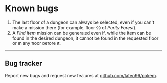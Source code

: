 # Known bugs

1. The last floor of a dungeon can always be selected, even if you can't make a mission there (for example, floor `99` of *Purity Forest*).
2. A *Find item* mission can be generated even if, while the item can be found in the desired dungeon, it cannot be found in the requested floor or in any floor before it. 

---------------------------------------------

## Bug tracker

Report new bugs and request new features at [github.com/lateo96/pokem](github.com/lateo96/pokem).
